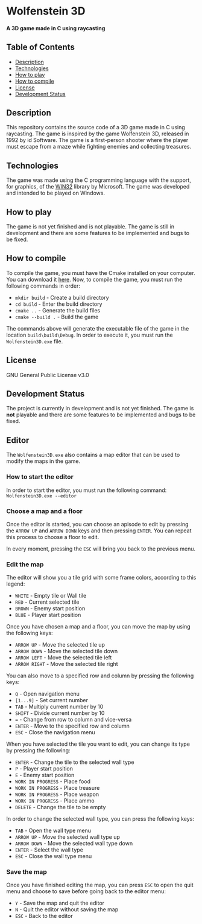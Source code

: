 Wolfenstein 3D
==================
#### A 3D game made in C using raycasting

## Table of Contents
- [Description](#description)
- [Technologies](#technologies)
- [How to play](#how-to-play)
- [How to compile](#how-to-compile)
- [License](#license)
- [Development Status](#development-status)

## Description
This repository contains the source code of a 3D game made in C using raycasting. The game is inspired by the game Wolfenstein 3D, released in 1992 by id Software. The game is a first-person shooter where the player must escape from a maze while fighting enemies and collecting treasures.

## Technologies
The game was made using the C programming language with the support, for graphics, of the [WIN32]() library by Microsoft. The game was developed and intended to be played on Windows.

## How to play
The game is not yet finished and is not playable. The game is still in development and there are some features to be implemented and bugs to be fixed.

## How to compile
To compile the game, you must have the Cmake installed on your computer. You can download it [here](https://cmake.org/download/). Now, to compile the game, you must run the following commands in order:

- `mkdir build` - Create a build directory
- `cd build` - Enter the build directory
- `cmake ..` - Generate the build files
- `cmake --build .` - Build the game

The commands above will generate the executable file of the game in the location `build\build\Debug`. In order to execute it, you must run the `Wolfenstein3D.exe` file.

## License
GNU General Public License v3.0

## Development Status
The project is currently in development and is not yet finished. The game is __not__ playable and there are some features to be implemented and bugs to be fixed.

## Editor
The ```Wolfenstein3D.exe``` also contains a map editor that can be used to modify the maps in the game.

### How to start the editor
In order to start the editor, you must run the following command: ```Wolfenstein3D.exe --editor```

### Choose a map and a floor
Once the editor is started, you can choose an apisode to edit by pressing the `ARROW UP` and `ARROW DOWN` keys and then pressing `ENTER`. 
You can repeat this process to choose a floor to edit.

In every moment, pressing the `ESC` will bring you back to the previous menu.

### Edit the map
The editor will show you a tile grid with some frame colors, according to this legend:

- `WHITE` - Empty tile or Wall tile
- `RED` - Current selected tile
- `BROWN` - Enemy start position
- `BLUE` - Player start position

Once you have chosen a map and a floor, you can move the map by using the following keys:

- `ARROW UP` - Move the selected tile up
- `ARROW DOWN` - Move the selected tile down
- `ARROW LEFT` - Move the selected tile left
- `ARROW RIGHT` - Move the selected tile right

You can also move to a specified row and column by pressing the following keys:

- `Q` - Open navigation menu
- `[1...9]` - Set current number
- `TAB` - Multiply current number by 10
- `SHIFT` - Divide current number by 10
- `=` - Change from row to column and vice-versa
- `ENTER` - Move to the specified row and column
- `ESC` - Close the navigation menu

When you have selected the tile you want to edit, you can change its type by pressing the following:

- `ENTER` - Change the tile to the selected wall type
- `P` - Player start position
- `E` - Enemy start position
- `WORK IN PROGRESS` - Place food
- `WORK IN PROGRESS` - Place treasure
- `WORK IN PROGRESS` - Place weapon
- `WORK IN PROGRESS` - Place ammo
- `DELETE` - Change the tile to be empty

In order to change the selected wall type, you can press the following keys:

- `TAB` - Open the wall type menu
- `ARROW UP` - Move the selected wall type up
- `ARROW DOWN` - Move the selected wall type down
- `ENTER` - Select the wall type
- `ESC` - Close the wall type menu

### Save the map
Once you have finished editing the map, you can press `ESC` to open the quit menu and choose to save before going back to the editor menu:

- `Y` - Save the map and quit the editor
- `N` - Quit the editor without saving the map
- `ESC` - Back to the editor
